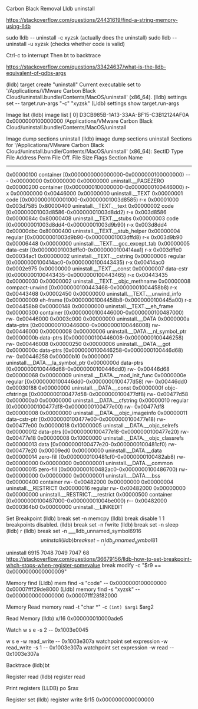 Carbon Black Removal
Lldb uninstall

https://stackoverflow.com/questions/24431619/find-a-string-memory-using-lldb

sudo lldb -- uninstall -c xyzsk (actually does the uninstall)
sudo lldb -- uninstall -u xyzsk (checks whether code is valid)

Ctrl-c to interrupt
Then bt to backtrace

https://stackoverflow.com/questions/33424637/what-is-the-lldb-equivalent-of-gdbs-args

(lldb) target create "uninstall"
Current executable set to '/Applications/VMware Carbon Black Cloud/uninstall.bundle/Contents/MacOS/uninstall' (x86_64).
(lldb) settings set -- target.run-args  "-c" "xyzsk"
(Lldb) settings show target.run-args

Image list
(lldb) image list
[  0] D3CB985B-1A13-33AA-BF15-C3B12124AF0A 0x0000000100000000 /Applications/VMware Carbon Black Cloud/uninstall.bundle/Contents/MacOS/uninstall

Image dump sections uninstall
(lldb) image dump sections uninstall
Sections for '/Applications/VMware Carbon Black Cloud/uninstall.bundle/Contents/MacOS/uninstall' (x86_64):
  SectID     Type             File Address                             Perm File Off.  File Size  Flags      Section Name
  ---------- ---------------- ---------------------------------------  ---- ---------- ---------- ---------- ----------------------------
  0x00000100 container        [0x0000000000000000-0x0000000100000000)  ---  0x00000000 0x00000000 0x00000000 uninstall.__PAGEZERO
  0x00000200 container        [0x0000000100000000-0x0000000100446000)  r-x  0x00000000 0x00446000 0x00000000 uninstall.__TEXT
  0x00000001 code             [0x0000000100001000-0x00000001003d8585)  r-x  0x00001000 0x003d7585 0x80000400 uninstall.__TEXT.__text
  0x00000002 code             [0x00000001003d8586-0x00000001003d8dd2)  r-x  0x003d8586 0x0000084c 0x80000408 uninstall.__TEXT.__stubs
  0x00000003 code             [0x00000001003d8dd4-0x00000001003d9b90)  r-x  0x003d8dd4 0x00000dbc 0x80000400 uninstall.__TEXT.__stub_helper
  0x00000004 regular          [0x00000001003d9b90-0x00000001003dffd8)  r-x  0x003d9b90 0x00006448 0x00000000 uninstall.__TEXT.__gcc_except_tab
  0x00000005 data-cstr        [0x00000001003dffe0-0x0000000100414aa1)  r-x  0x003dffe0 0x00034ac1 0x00000002 uninstall.__TEXT.__cstring
  0x00000006 regular          [0x0000000100414ac0-0x0000000100443435)  r-x  0x00414ac0 0x0002e975 0x00000000 uninstall.__TEXT.__const
  0x00000007 data-cstr        [0x0000000100443435-0x0000000100443465)  r-x  0x00443435 0x00000030 0x00000002 uninstall.__TEXT.__objc_methname
  0x00000008 compact-unwind   [0x0000000100443468-0x00000001004458b8)  r-x  0x00443468 0x00002450 0x00000000 uninstall.__TEXT.__unwind_info
  0x00000009 eh-frame         [0x00000001004458b8-0x0000000100445a00)  r-x  0x004458b8 0x00000148 0x00000000 uninstall.__TEXT.__eh_frame
  0x00000300 container        [0x0000000100446000-0x0000000100487000)  rw-  0x00446000 0x0003c000 0x00000000 uninstall.__DATA
  0x0000000a data-ptrs        [0x0000000100446000-0x0000000100446008)  rw-  0x00446000 0x00000008 0x00000006 uninstall.__DATA.__nl_symbol_ptr
  0x0000000b data-ptrs        [0x0000000100446008-0x0000000100446258)  rw-  0x00446008 0x00000250 0x00000006 uninstall.__DATA.__got
  0x0000000c data-ptrs        [0x0000000100446258-0x0000000100446d68)  rw-  0x00446258 0x00000b10 0x00000007 uninstall.__DATA.__la_symbol_ptr
  0x0000000d data-ptrs        [0x0000000100446d68-0x0000000100446dd0)  rw-  0x00446d68 0x00000068 0x00000009 uninstall.__DATA.__mod_init_func
  0x0000000e regular          [0x0000000100446dd0-0x0000000100477d58)  rw-  0x00446dd0 0x00030f88 0x00000000 uninstall.__DATA.__const
  0x0000000f objc-cfstrings   [0x0000000100477d58-0x0000000100477df8)  rw-  0x00477d58 0x000000a0 0x00000000 uninstall.__DATA.__cfstring
  0x00000010 regular          [0x0000000100477df8-0x0000000100477e00)  rw-  0x00477df8 0x00000008 0x00000000 uninstall.__DATA.__objc_imageinfo
  0x00000011 data-cstr-ptr    [0x0000000100477e00-0x0000000100477e18)  rw-  0x00477e00 0x00000018 0x10000005 uninstall.__DATA.__objc_selrefs
  0x00000012 data-ptrs        [0x0000000100477e18-0x0000000100477e20)  rw-  0x00477e18 0x00000008 0x10000000 uninstall.__DATA.__objc_classrefs
  0x00000013 data             [0x0000000100477e20-0x0000000100481cf0)  rw-  0x00477e20 0x00009ed0 0x00000000 uninstall.__DATA.__data
  0x00000014 zero-fill        [0x0000000100481cf0-0x0000000100482ab8)  rw-  0x00000000 0x00000000 0x00000001 uninstall.__DATA.__common
  0x00000015 zero-fill        [0x0000000100482ac0-0x0000000100486700)  rw-  0x00000000 0x00000000 0x00000001 uninstall.__DATA.__bss
  0x00000400 container                                                 rw-  0x00482000 0x00000000 0x00000004 uninstall.__RESTRICT
  0x00000016 regular                                                   rw-  0x00482000 0x00000000 0x00000000 uninstall.__RESTRICT.__restrict
  0x00000500 container        [0x0000000100487000-0x00000001004be000)  r--  0x00482000 0x000364b0 0x00000000 uninstall.__LINKEDIT

Set  Breakpoint
(lldb) break set -n memcpy
(lldb) break disable 1
1 breakpoints disabled.
(lldb) break set -n fwrite
(lldb) break set -n sleep
(lldb) r
(lldb) break set -n ___lldb_unnamed_symbol6916$$uninstall
(lldb) break set -n ___lldb_unnamed_symbol81$$uninstall
6915
7048
7049
7047
68
https://stackoverflow.com/questions/36679156/lldb-how-to-set-breakpoint-whch-stops-when-register-somevalue
break modify -c "$r9 == 0x0000000000000009"


Memory  find
(Lldb) mem find -s "code" -- 0x0000000100000000 0x00007fff29de8000
(Lldb) memory find -s "xyzsk" -- 0x0000000000000000 0x00007fff28f82000

Memory Read
memory read -t "char *" -c `(int) $arg1` $arg2

Read Memory
(lldb) x/16 0x000000010000ade5

Watch
w s e -s 2 -- 0x1003e0045

w s e -w read_write -- 0x1003e307a
watchpoint set expression -w read_write -s 1 -- 0x1003e307a
watchpoint set expression -w read -- 0x1003e307a

Backtrace
(lldb)bt

Register read
(lldb) register read

Print registers
(LLDB) po $rax

Register set
(lldb) register write $r15 0x0000000000000000

